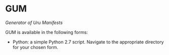 GUM
===

*Generator of Uru Manifests*

GUM is available in the following forms:
* Python: a simple Python 2.7 script. 
Navigate to the appropriate directory for your chosen form.
